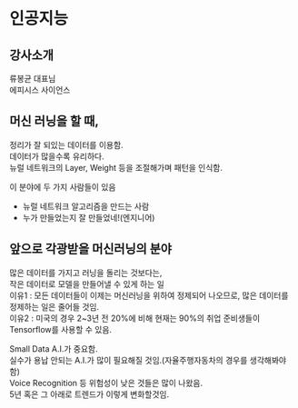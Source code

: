 # 인공지능
## 강사소개
류봉균 대표님  
에피시스 사이언스  
## 머신 러닝을 할 때,
정리가 잘 되있는 데이터를 이용함.  
데이터가 많을수록 유리하다.  
뉴럴 네트워크의 Layer, Weight 등을 조절해가며 패턴을 인식함.

이 분야에 두 가지 사람들이 있음  
- 뉴럴 네트워크 알고리즘을 만드는 사람
- 누가 만들었는지 잘 만들었네!(엔지니어)  

## 앞으로 각광받을 머신러닝의 분야
많은 데이터를 가지고 러닝을 돌리는 것보다는,  
작은 데이터로 모델을 만들어낼 수 있게 하는 일  
이유1 : 모든 데이터들이 이제는 머신러닝을 위하여 정제되어 나오므로, 많은 데이터를 정제하는 일은 줄어들 것임.  
이유2 : 미국의 경우 2~3년 전 20%에 비해 현재는 90%의 취업 준비생들이 Tensorflow를 사용할 수 있음.

Small Data A.I.가 중요함.  
실수가 용납 안되는 A.I.가 많이 필요해질 것임.(자율주행자동차의 경우를 생각해봐야 함)  
Voice Recognition 등 위험성이 낮은 것들은 많이 나왔음.  
5년 혹은 그 아래로 트렌드가 이렇게 변화할것임.
